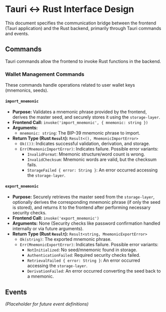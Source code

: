 # Tauri <-> Rust Interface Design

This document specifies the communication bridge between the frontend (Tauri application) and the Rust backend, primarily through Tauri commands and events.

## Commands

Tauri commands allow the frontend to invoke Rust functions in the backend.

### Wallet Management Commands

These commands handle operations related to user wallet keys (mnemonics, seeds).

#### `import_mnemonic`

*   **Purpose:** Validates a mnemonic phrase provided by the frontend, derives the master seed, and securely stores it using the `storage-layer`.
*   **Frontend Call:** `invoke('import_mnemonic', { mnemonic: string })`
*   **Arguments:**
    *   `mnemonic: string`: The BIP-39 mnemonic phrase to import.
*   **Return Type (Rust `Result`):** `Result<(), MnemonicImportError>`
    *   `Ok(())`: Indicates successful validation, derivation, and storage.
    *   `Err(MnemonicImportError)`: Indicates failure. Possible error variants:
        *   `InvalidFormat`: Mnemonic structure/word count is wrong.
        *   `InvalidChecksum`: Mnemonic words are valid, but the checksum fails.
        *   `StorageFailed { error: String }`: An error occurred accessing the `storage-layer`.

#### `export_mnemonic`

*   **Purpose:** Securely retrieves the master seed from the `storage-layer`, optionally derives the corresponding mnemonic phrase (if only the seed is stored), and returns it to the frontend after performing necessary security checks.
*   **Frontend Call:** `invoke('export_mnemonic')`
*   **Arguments:** None (Security checks like password confirmation handled internally or via future arguments).
*   **Return Type (Rust `Result`):** `Result<string, MnemonicExportError>`
    *   `Ok(string)`: The exported mnemonic phrase.
    *   `Err(MnemonicExportError)`: Indicates failure. Possible error variants:
        *   `NotInitialized`: No seed/mnemonic found in storage.
        *   `AuthenticationFailed`: Required security checks failed.
        *   `RetrievalFailed { error: String }`: An error occurred accessing the `storage-layer`.
        *   `DerivationFailed`: An error occurred converting the seed back to a mnemonic.

## Events

*(Placeholder for future event definitions)* 